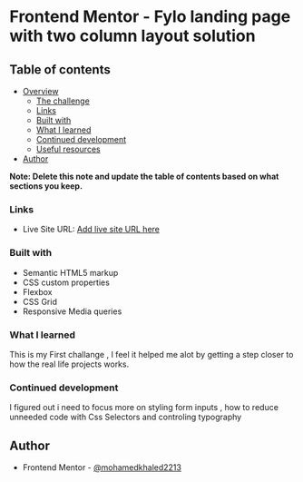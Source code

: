 # Frontend Mentor - Fylo landing page with two column layout solution

## Table of contents

- [Overview](#overview)
  - [The challenge](#the-challenge)
  - [Links](#links)
  - [Built with](#built-with)
  - [What I learned](#what-i-learned)
  - [Continued development](#continued-development)
  - [Useful resources](#useful-resources)
- [Author](#author)

**Note: Delete this note and update the table of contents based on what sections you keep.**

### Links

- Live Site URL: [Add live site URL here](https://mohamedkhaled2213.github.io/Frond-end-Junior-01/)

### Built with

- Semantic HTML5 markup
- CSS custom properties
- Flexbox
- CSS Grid
- Responsive Media queries

### What I learned

This is my First challange , I feel it helped me alot by getting a step closer to how the real life projects works.

### Continued development

I figured out i need to focus more on styling form inputs , how to reduce unneeded code with Css Selectors and controling typography

## Author

- Frontend Mentor - [@mohamedkhaled2213](https://www.https://www.frontendmentor.io/profile/mohamedkhaled2213)
